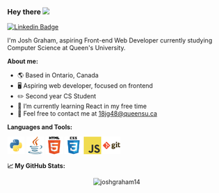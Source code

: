### Hey there <img src="https://media.giphy.com/media/hvRJCLFzcasrR4ia7z/giphy.gif" width="25px">
[![Linkedin Badge](https://img.shields.io/badge/-joshgraham14-blue?style=flat&logo=Linkedin&logoColor=white&link=https://www.linkedin.com/in/joshgraham14/)](https://www.linkedin.com/in/joshgraham14/) 

I'm Josh Graham, aspiring Front-end Web Developer currently studying Computer Science at Queen's University.

**About me:**
- :earth_americas: Based in Ontario, Canada
- :desktop_computer: Aspiring web developer, focused on frontend
- :pencil2: Second year CS Student
- 🌱 I’m currently learning React in my free time
- 💬 Feel free to contact me at 18jg48@queensu.ca

**Languages and Tools:**
<br>
<p>
<code><img height="40"
src="https://raw.githubusercontent.com/github/explore/80688e429a7d4ef2fca1e82350fe8e3517d3494d/topics/python/python.png"></code>
<code><img height="40"
src="https://raw.githubusercontent.com/github/explore/80688e429a7d4ef2fca1e82350fe8e3517d3494d/topics/java/java.png"></code>
<code><img height="40"
src="https://raw.githubusercontent.com/github/explore/80688e429a7d4ef2fca1e82350fe8e3517d3494d/topics/html/html.png"></code>
<code><img height="40"
src="https://raw.githubusercontent.com/github/explore/80688e429a7d4ef2fca1e82350fe8e3517d3494d/topics/css/css.png"></code>
<code><img height="40"
src="https://raw.githubusercontent.com/github/explore/80688e429a7d4ef2fca1e82350fe8e3517d3494d/topics/javascript/javascript.png"></code>
<code><img height="40" src="https://raw.githubusercontent.com/github/explore/80688e429a7d4ef2fca1e82350fe8e3517d3494d/topics/git/git.png"></code>
</p>
 

**📈 My GitHub Stats:**
<p align="center"> <img src="https://github-readme-stats.vercel.app/api?username=joshgraham14&show_icons=true&theme=gotham" alt="joshgraham14" />
